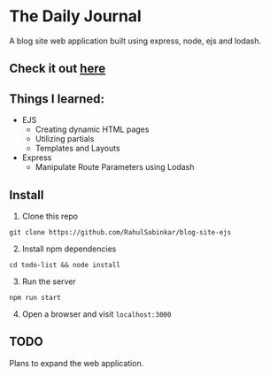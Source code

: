 # The Daily Journal
A blog site web application built using express, node, ejs and lodash.

## Check it out [here](https://rahulsabinkar-journal.onrender.com/)

## Things I learned:
* EJS
  - Creating dynamic HTML pages
  - Utilizing partials
  - Templates and Layouts
* Express
  - Manipulate Route Parameters using Lodash

## Install
1. Clone this repo
```
git clone https://github.com/RahulSabinkar/blog-site-ejs
```
2. Install npm dependencies
```
cd todo-list && node install
```
3. Run the server
```
npm run start
```
4. Open a browser and visit `localhost:3000`

## TODO
Plans to expand the web application.